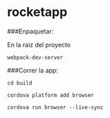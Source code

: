 # rocketapp

###Enpaquetar:

En la raiz del proyecto

```
webpack-dev-server
```


###Correr la app:

```
cd build

cordova platform add browser

cordova run browser --live-sync
```





